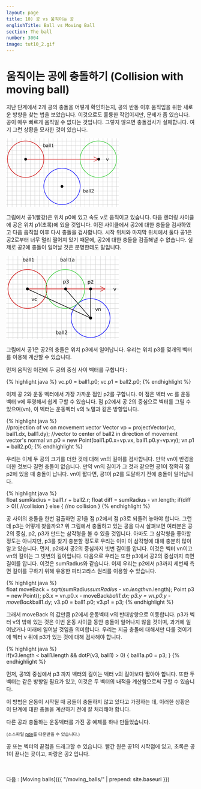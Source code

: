 ```yaml
---
layout: page
title: 10) 공 vs 움직이는 공
englishTitle: Ball vs Moving Ball
section: The ball
number: 3004
image: tut10_2.gif
---
```


# 움직이는 공에 충돌하기 (Collision with moving ball)

지난 단계에서 2개 공의 충돌을 어떻게 확인하는지, 공의 반동 이후 움직임을 위한 새로운 방향을 찾는 법을 보았습니다. 
이것으로도 훌륭한 작업이지만, 문제가 좀 있습니다. 공이 매우 빠르게 움직일 수 없다는 것입니다. 그렇지 않으면 충돌검사가 실패합니다. 여기 그런 상황을 묘사한 것이 있습니다.

![Alt 공의 충돌이 실패할 경우](../img/tut10_1.gif)

그림에서 공1(빨강)은 위치 p0에 있고 속도 v로 움직이고 있습니다. 다음 렌더링 사이클에 공은 위치 p1(초록)에 있을 것입니다. 
이전 사이클에서 공2에 대한 충돌을 검사하였고 다음 움직임 이후 다시 충돌을 검사합니다. 시작 위치와 마지막 위치에서 둘다 공1은 공2로부터 너무 멀리 떨어져 있기 때문에, 공2에 대한 충돌을 검출해낼 수 없습니다. 실제로 공2에 충돌이 일어날 것은 분명한데도 말입니다.

![Alt 움직이는 공의 충돌](../img/tut10_2.gif)

그림에서 공1은 공2의 충돌은 위치 p3에서 일어납니다. 우리는 위치 p3를 몇개의 벡터를 이용해 계산할 수 있습니다.

먼저 움직임 이전에 두 공의 중심 사이 벡터를 구합니다 :

{% highlight java %}
vc.p0 = ball1.p0;
vc.p1 = ball2.p0;
{% endhighlight %}

이제 공 2와 운동 벡터에서 가장 가까운 점인 p2를 구합니다. 이 점은 벡터 vc 를 운동 벡터 v에 투영해서 쉽게 구할 수 있습니다. 점 p2에서 공 2의 중심으로 벡터를 그릴 수 있으며(vn), 이 벡터는 운동벡터 v의 노말과 같은 방향입니다.

{% highlight java %}  
//projection of vc on movement vector
Vector vp = projectVector(vc, ball1.dx, ball1.dy);
//vector to center of ball2 in direction of movement vector's normal
vn.p0 = new Point(ball1.p0.x+vp.vx, ball1.p0.y+vp.vy);
vn.p1 = ball2.p0;
{% endhighlight %}

우리는 이제 두 공의 크기를 더한 것에 대해 vn의 길이를 검사합니다. 만약 vn이 반경을 더한 것보다 길면 충돌이 없습니다. 
만약 vn의 길이가 그 것과 같으면 공1이 정확히 점 p2에 있을 때 충돌이 납니다. 
vn이 짧다면, 공1이 p2를 도달하기 전에 충돌이 일어납니다.

{% highlight java %}  
float sumRadius = ball1.r + ball2.r;
float diff = sumRadius - vn.length;
if(diff > 0){
  //collision
} else {
  //no collision
}
{% endhighlight %}

공 사이의 충돌을 한번 검출하면 공1을 점 p2에서 점 p3로 되돌려 놓아야 합니다. 그런데 p3는 어떻게 찾을까요? 위 그림에서 충돌하고 있는 공을 다시 살펴보면 여러분은 공2의 중심, p2, p3가 만드는 삼각형을 볼 수 있을 것입니다. 아마도 그 삼각형을 좋아할 정도는 아니지만, p3를 찾기 충분할 정도로 우리는 이미 이 삼각형에 대해 충분히 많이 알고 있습니다. 먼저, p2에서 공2의 중심까지 빗변 길이를 압니다. 이것은 벡터 vn이고 vn의 길이는 그 빗변의 길이입니다. 다음으로 우리는 또한 p3에서 공2의 중심까지 측면 길이를 압니다. 이것은 sumRadius와 같습니다. 이제 우리는 p2에서 p3까지 세번째 측면 길이를 구하기 위해 유용한 피타고라스 원리를 이용할 수 있습니다.

{% highlight java %}  
float moveBack = sqrt(sumRadius*sumRadius - vn.length*vn.length);
Point p3 = new Point();
p3.x = vn.p0.x - moveBack*ball1.dx;
p3.y = vn.p0.y - moveBack*ball1.dy;
v3.p0 = ball1.p0;
v3.p1 = p3;
{% endhighlight %}

그래서 moveBack 의 값만큼 p2에서 운동벡터 v의 반대방향으로 이동합니다. p3가 벡터 v의 밖에 있는 것은 이번 운동 사이클 동안 충돌이 일어나지 않을 것이며, 과거에 일어났거나 미래에 일어날 것임을 의미합니다. 우리는 지금 충돌에 대해서만 다룰 것이기에 벡터 v 위에 p3가 있는 것에 대해 검사해야 합니다.

{% highlight java %}  
if(v3.length < ball1.length && dotP(v3, ball1) > 0) {
  ball1a.p0 = p3;
} 
{% endhighlight %}

먼저, 공1의 중심에서 p3 까지 벡터의 길이는 벡터 v의 길이보다 짧아야 합니다. 또한 두 벡터는 같은 방향일 필요가 있고, 이것은 두 벡터의 내적을 계산함으로써 구할 수 있습니다.

이 방법은 운동이 시작될 때 공들이 충돌하지 않고 있다고 가정하는 데, 이러한 상황은 이 단계에 대한 충돌을 계산하기 전에 잘 처리해야 합니다.

다른 공과 충돌하는 운동벡터를 가진 공 예제를 하나 만들었습니다.

<canvas data-processing-sources="../data/ball_vs_moving_ball.pde"></canvas>
<small>(소스파일 [pde](../data/ball_vs_moving_ball.pde)를 다운받을 수 있습니다.)</small>

공 또는 벡터의 끝점을 드래그할 수 있습니다. 빨간 원은 공1의 시작점에 있고, 초록은 공1이 끝나는 곳이고, 파랑은 공2 입니다.


<br>
<br>
다음 : [Moving balls]({{ "/moving_balls/" | prepend: site.baseurl }})




